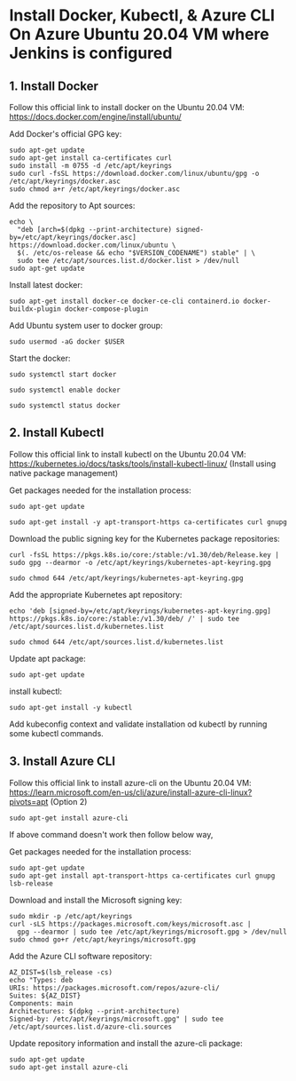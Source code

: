 # Install Docker, Kubectl, & Azure CLI On Azure Ubuntu 20.04 VM where Jenkins is configured

## 1. Install Docker 

Follow this official link to install docker on the Ubuntu 20.04 VM: https://docs.docker.com/engine/install/ubuntu/


Add Docker's official GPG key:
```
sudo apt-get update
sudo apt-get install ca-certificates curl
sudo install -m 0755 -d /etc/apt/keyrings
sudo curl -fsSL https://download.docker.com/linux/ubuntu/gpg -o /etc/apt/keyrings/docker.asc
sudo chmod a+r /etc/apt/keyrings/docker.asc
```
Add the repository to Apt sources:
```
echo \
  "deb [arch=$(dpkg --print-architecture) signed-by=/etc/apt/keyrings/docker.asc] https://download.docker.com/linux/ubuntu \
  $(. /etc/os-release && echo "$VERSION_CODENAME") stable" | \
  sudo tee /etc/apt/sources.list.d/docker.list > /dev/null
sudo apt-get update
```
Install latest docker:
```
sudo apt-get install docker-ce docker-ce-cli containerd.io docker-buildx-plugin docker-compose-plugin
```
Add Ubuntu system user to docker group:
```
sudo usermod -aG docker $USER
```

Start the docker: 
```
sudo systemctl start docker
```
```
sudo systemctl enable docker
```
```
sudo systemctl status docker
```
## 2. Install Kubectl

Follow this official link to install kubectl on the Ubuntu 20.04 VM: https://kubernetes.io/docs/tasks/tools/install-kubectl-linux/ (Install using native package management)

Get packages needed for the installation process:

```
sudo apt-get update
```
```
sudo apt-get install -y apt-transport-https ca-certificates curl gnupg
```

Download the public signing key for the Kubernetes package repositories:

```
curl -fsSL https://pkgs.k8s.io/core:/stable:/v1.30/deb/Release.key | sudo gpg --dearmor -o /etc/apt/keyrings/kubernetes-apt-keyring.gpg
```
```
sudo chmod 644 /etc/apt/keyrings/kubernetes-apt-keyring.gpg
```
Add the appropriate Kubernetes apt repository:

```
echo 'deb [signed-by=/etc/apt/keyrings/kubernetes-apt-keyring.gpg] https://pkgs.k8s.io/core:/stable:/v1.30/deb/ /' | sudo tee /etc/apt/sources.list.d/kubernetes.list
```
```
sudo chmod 644 /etc/apt/sources.list.d/kubernetes.list
```
Update apt package:
```
sudo apt-get update
```
install kubectl:
```
sudo apt-get install -y kubectl
```
Add kubeconfig context and validate installation od kubectl by running some kubectl commands.
## 3. Install Azure CLI

Follow this official link to install azure-cli on the Ubuntu 20.04 VM: https://learn.microsoft.com/en-us/cli/azure/install-azure-cli-linux?pivots=apt (Option 2)

```
sudo apt-get install azure-cli
```

If above command doesn't work then follow below way,

Get packages needed for the installation process:

```
sudo apt-get update
sudo apt-get install apt-transport-https ca-certificates curl gnupg lsb-release
```

Download and install the Microsoft signing key:

```
sudo mkdir -p /etc/apt/keyrings
curl -sLS https://packages.microsoft.com/keys/microsoft.asc |
  gpg --dearmor | sudo tee /etc/apt/keyrings/microsoft.gpg > /dev/null
sudo chmod go+r /etc/apt/keyrings/microsoft.gpg
```
Add the Azure CLI software repository:

```
AZ_DIST=$(lsb_release -cs)
echo "Types: deb
URIs: https://packages.microsoft.com/repos/azure-cli/
Suites: ${AZ_DIST}
Components: main
Architectures: $(dpkg --print-architecture)
Signed-by: /etc/apt/keyrings/microsoft.gpg" | sudo tee /etc/apt/sources.list.d/azure-cli.sources
```

Update repository information and install the azure-cli package:

```
sudo apt-get update
sudo apt-get install azure-cli
```
